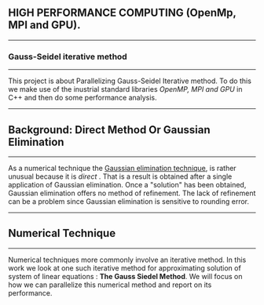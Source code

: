
## HIGH PERFORMANCE COMPUTING (OpenMp, MPI and GPU).

---------------------------------------
###  Gauss-Seidel iterative method 
----------------------------------------
This project is about Parallelizing Gauss-Seidel Iterative method. To do this we make use of the inustrial standard libraries <i> OpenMP, MPI and GPU</i> in C++  and  then do some performance analysis.

--------
## Background: Direct Method Or Gaussian Elimination
--------
As a numerical technique the [Gaussian elimination technique](https://en.wikipedia.org/wiki/Gaussian_elimination), is rather unusual because it is <i> direct </i>. That is a result is obtained after a single application of Gaussian elimination. Once a "solution" has been obtained, Gaussian elimination offers no method of refinement. The lack of refinement can be a problem since Gaussian elimination is sensitive to rounding error.

-----
## Numerical Technique
----

Numerical techniques more commonly involve an iterative method. In this work we look at one such iterative method for approximating solution of system of linear equations : <b> The Gauss Siedel Method</b>. We will focus on how we can parallelize  this numerical method and report on its performance.
